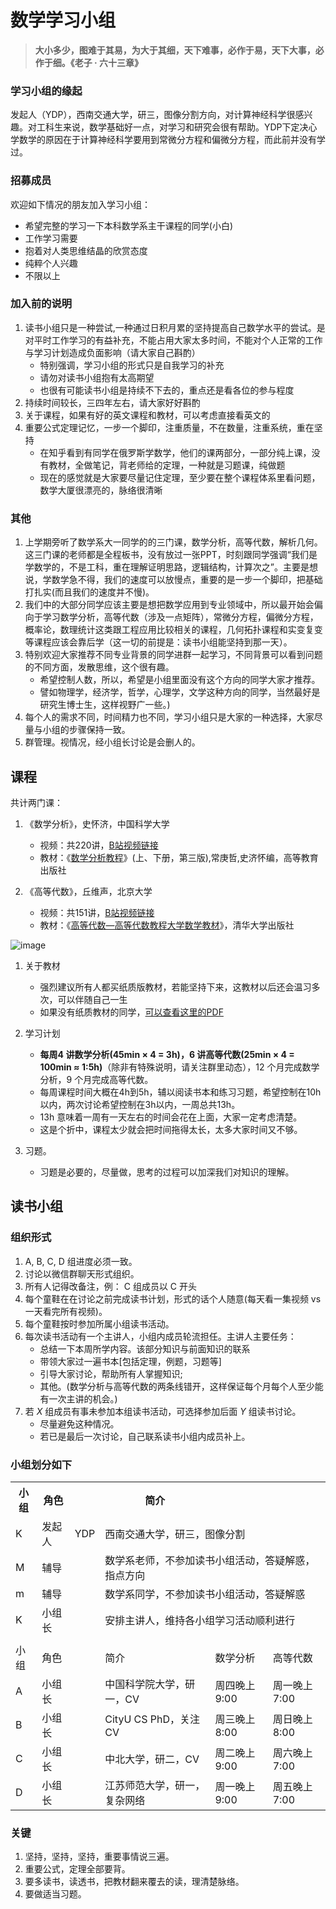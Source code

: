 # 数学学习小组

> **大小多少，图难于其易，为大于其细，天下难事，必作于易，天下大事，必作于细。《老子 · 六十三章》**

### 学习小组的缘起
发起人（YDP），西南交通大学，研三，图像分割方向，对计算神经科学很感兴趣。对工科生来说，数学基础好一点，对学习和研究会很有帮助。YDP下定决心学数学的原因在于计算神经科学要用到常微分方程和偏微分方程，而此前并没有学过。

### 招募成员
欢迎如下情况的朋友加入学习小组：

* 希望完整的学习一下本科数学系主干课程的同学(小白)
* 工作学习需要
* 抱着对人类思维结晶的欣赏态度
* 纯粹个人兴趣
* 不限以上

### 加入前的说明
1. 读书小组只是一种尝试,一种通过日积月累的坚持提高自己数学水平的尝试。是对平时工作学习的有益补充，不能占用大家太多时间，不能对个人正常的工作与学习计划造成负面影响（请大家自己斟酌）
   - 特别强调，学习小组的形式只是自我学习的补充
   - 请勿对读书小组抱有太高期望
   - 也很有可能读书小组是持续不下去的，重点还是看各位的参与程度
2. 持续时间较长，三四年左右，请大家好好斟酌
3. 关于课程，如果有好的英文课程和教材，可以考虑直接看英文的
4. 重要公式定理记忆，一步一个脚印，注重质量，不在数量，注重系统，重在坚持
   - 在知乎看到有同学在俄罗斯学数学，他们的课两部分，一部分纯上课，没有教材，全做笔记，背老师给的定理，一种就是习题课，纯做题
   - 现在的感觉就是大家要尽量记住定理，至少要在整个课程体系里看问题，数学大厦很漂亮的，脉络很清晰

### 其他
1. 上学期旁听了数学系大一同学的的三门课，数学分析，高等代数，解析几何。这三门课的老师都是全程板书，没有放过一张PPT，时刻跟同学强调“我们是学数学的，不是工科，重在理解证明思路，逻辑结构，计算次之”。主要是想说，学数学急不得，我们的速度可以放慢点，重要的是一步一个脚印，把基础打扎实(而且我们的速度并不慢)。
2. 我们中的大部分同学应该主要是想把数学应用到专业领域中，所以最开始会偏向于学习数学分析，高等代数（涉及一点矩阵），常微分方程，偏微分方程，概率论，数理统计这类跟工程应用比较相关的课程，几何拓扑课程和实变复变等课程应该会靠后学（这一切的前提是：读书小组能坚持到那一天）。
3. 特别欢迎大家推荐不同专业背景的同学进群一起学习，不同背景可以看到问题的不同方面，发散思维，这个很有趣。
   - 希望控制人数，所以，希望是小组里面没有这个方向的同学大家才推荐。
   - 譬如物理学，经济学，哲学，心理学，文学这种方向的同学，当然最好是研究生博士生，这样视野广一些。)
4. 每个人的需求不同，时间精力也不同，学习小组只是大家的一种选择，大家尽量与小组的步骤保持一致。
5. 群管理。视情况，经小组长讨论是会删人的。

## 课程
共计两门课：

1. 《数学分析》，史怀济，中国科学大学
   * 视频：共220讲，[B站视频链接](https://www.bilibili.com/video/av18844091)
   * 教材：《[数学分析教程](https://item.jd.com/13904102457.html)》(上、下册，第三版),常庚哲,史济怀编，高等教育出版社

2. 《高等代数》，丘维声，北京大学
   * 视频：共151讲，[B站视频链接](https://www.bilibili.com/video/av39523603)
   * 教材：《[高等代数—高等代数教程大学数学教材](https://item.jd.com/12426985.html)》，清华大学出版社

![image](books.png)

1. 关于教材
   * 强烈建议所有人都买纸质版教材，若能坚持下来，这教材以后还会温习多次，可以伴随自己一生
   * 如果没有纸质教材的同学，[可以查看这里的PDF](https://github.com/loveunk/Deep-learning-books/tree/master/3.%20Math%20Books)

2. 学习计划
   * **每周4 讲数学分析(45min × 4 = 3h)，6 讲高等代数(25min × 4 = 100min ≈ 1:5h)**（除非有特殊说明，请关注群里动态），12 个月完成数学分析，9 个月完成高等代数。
   * 每周课程时间大概在4h到5h，辅以阅读书本和练习习题，希望控制在10h 以内，两次讨论希望控制在3h以内，一周总共13h。
   * 13h 意味着一周有一天左右的时间会花在上面，大家一定考虑清楚。
   * 这是个折中，课程太少就会把时间拖得太长，太多大家时间又不够。

3. 习题。
   * 习题是必要的，尽量做，思考的过程可以加深我们对知识的理解。

## 读书小组

### 组织形式
1. A, B, C, D 组进度必须一致。
2. 讨论以微信群聊天形式组织。
3. 所有人记得改备注，例： C 组成员以 C 开头
4. 每个童鞋在在讨论之前完成读书计划，形式的话个人随意(每天看一集视频 vs 一天看完所有视频)。
5. 每个童鞋按时参加所属小组读书活动。
6. 每次读书活动有一个主讲人，小组内成员轮流担任。主讲人主要任务：
   - 总结一下本周所学内容。该部分知识与前面知识的联系
   - 带领大家过一遍书本[包括定理，例题，习题等\]
   - 引导大家讨论，帮助所有人掌握知识; 
   - 其他。(数学分析与高等代数的两条线错开，这样保证每个月每个人至少能有一次主讲的机会。)
7. 若 _X_ 组成员有事未参加本组读书活动，可选择参加后面 _Y_ 组读书讨论。
   * 尽量避免这种情况。
   * 若已是最后一次讨论，自己联系读书小组内成员补上。

### 小组划分如下

<table>
  <tr>
    <th>小组</th>
    <th>角色</th>
    <th></th>
    <th>简介<br></th>
    <th></th>
    <th></th>
  </tr>
  <tr>
    <td>K</td>
    <td>发起人</td>
    <td>YDP</td>
    <td colspan="3">西南交通大学，研三，图像分割</td>
  </tr>
  <tr>
    <td>M</td>
    <td>辅导</td>
    <td></td>
    <td colspan="3">数学系老师，不参加读书小组活动，答疑解惑，指点方向</td>
  </tr>
  <tr>
    <td>m</td>
    <td>辅导</td>
    <td></td>
    <td colspan="3">数学系同学，不参加读书小组活动，答疑解惑</td>
  </tr>
  <tr>
    <td>K</td>
    <td>小组长</td>
    <td></td>
    <td colspan="3">安排主讲人，维持各小组学习活动顺利进行</td>
  </tr>
  <tr>
    <td colspan="6"></td>
  </tr>
  <tr>
    <td>小组</td>
    <td>角色</td>
    <td></td>
    <td>简介</td>
    <td>数学分析</td>
    <td>高等代数</td>
  </tr>
  <tr>
    <td>A</td>
    <td>小组长</td>
    <td></td>
    <td>中国科学院大学，研一，CV</td>
    <td>周四晚上9:00</td>
    <td>周一晚上7:00</td>
  </tr>
  <tr>
    <td>B</td>
    <td>小组长</td>
    <td></td>
    <td>CityU CS PhD，关注CV</td>
    <td>周三晚上8:00</td>
    <td>周日晚上8:00</td>
  </tr>
  <tr>
    <td>C</td>
    <td>小组长</td>
    <td></td>
    <td>中北大学，研二，CV</td>
    <td>周二晚上9:00</td>
    <td>周六晚上7:00</td>
  </tr>
  <tr>
    <td>D</td>
    <td>小组长</td>
    <td></td>
    <td>江苏师范大学，研一，复杂网络</td>
    <td>周一晚上9:00</td>
    <td>周五晚上7:00</td>
  </tr>
</table>

### 关键
1.  坚持，坚持，坚持，重要事情说三遍。
2.  重要公式，定理全部要背。
3.  要多读书，读透书，把教材翻来覆去的读，理清楚脉络。
4.  要做适当习题。
